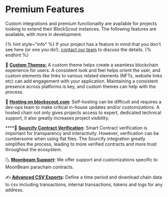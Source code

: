 # Premium Features

Custom integrations and premium functionality are available for projects looking to extend their BlockScout instances. The following features are available, with more in development. 

{% hint style="info" %}
If your project has a feature in mind that you don't see here \(or one you do!\), [contact our team](https://gitter.im/poanetwork/blockscout) to discuss the details.
{% endhint %}

🦎 [**Custom Themes:**](custom-branded-themes.md) A custom theme helps create a seamless blockchain experience for users.  A consistent look and feel helps orient the user, and custom elements like links to various related elements \(NFTs, website links etc\) can add engagement with your application. Maintaining a consistent presence across platforms is key, and custom themes can help with the process.

🚄 [**Hosting on blockscout.com**](your-chain-on-blockscout.com.md): Self-hosting can be difficult and requires a dev-ops team to make critical in-house updates and/or customizations. A hosted chain not only gives projects access to expert, dedicated technical support, it also greatly increases project visibility.

\*\*\*\*🧠 [**Sourcify Contract Verification**](contracts-verification-via-sourcify.md):  Smart Contract verification is important for transparency and interactivity. However, verification can be cumbersome when using flat files. The Sourcify integration greatly simplifies the process, leading to more verified contracts and more trust throughout the ecosystem.

🌜 [**Moonbeam Support**](moonbeam-support.md)**:** We offer support and customizations specific to MoonBeam parachain contracts.

✍ [**Advanced CSV Exports**](export-to-csv.md)**:** Define a time period and download chain data to csv including transactions, internal transactions, tokens and logs for any address. 



